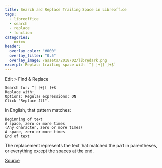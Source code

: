 ```yaml
---
title: Search and Replace Trailing Space in Libreoffice
tags:
  - libreoffice
  - search
  - replace
  - function
categories:
  - notes
header:
  overlay_color: "#000"
  overlay_filter: "0.5"
  overlay_image: /assets/2018/02/libredark.png
excerpt: Replace trailing space with `^[ ]+|[ ]+$`
---
```

Edit > Find & Replace

    Search for: ^[ ]+|[ ]+$
    Replace with:
    Options: Regular expressions: ON
    Click "Replace All".

In English, that pattern matches:

    Beginning of text
    A space, zero or more times
    (Any character, zero or more times)
    A space, zero or more times
    End of text

The replacement represents the text that matched the part in parentheses, or everything except the spaces at the end.

[Source](https://forum.openoffice.org/en/forum/viewtopic.php?f=9&t=15879&start=0)
